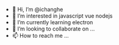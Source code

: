 - 👋 Hi, I’m @ichanghe
- 👀 I’m interested in javascript vue nodejs 
- 🌱 I’m currently learning electron
- 💞️ I’m looking to collaborate on ...
- 📫 How to reach me ...

<!---
ichanghe/ichanghe is a ✨ special ✨ repository because its `README.md` (this file) appears on your GitHub profile.
You can click the Preview link to take a look at your changes.
--->
